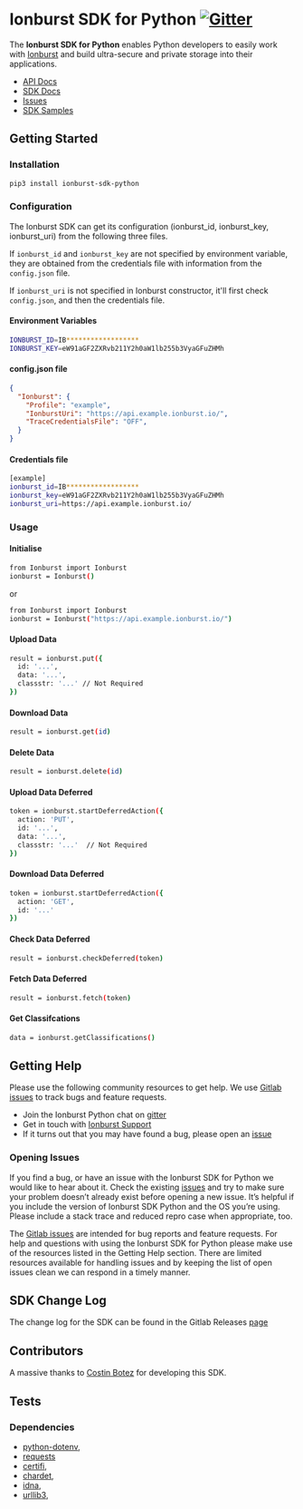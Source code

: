 # Ionburst SDK for Python [![Gitter](https://badges.gitter.im/ionburstlimited/community.svg)](https://gitter.im/ionburstlimited/community?utm_source=badge&utm_medium=badge&utm_campaign=pr-badge)

The **Ionburst SDK for Python** enables Python developers to easily work with [Ionburst][ionburst] and build ultra-secure and private storage into their applications.

* [API Docs][docs-api]
* [SDK Docs][sdk-website]
* [Issues][sdk-issues]
* [SDK Samples](https://docs.ionburst.io/#/sdk?id=usage)

## Getting Started

### Installation

```sh
pip3 install ionburst-sdk-python
```

### Configuration

The Ionburst SDK can get its configuration (ionburst_id, ionburst_key, ionburst_uri) from the following three files.

If `ionburst_id` and `ionburst_key` are not specified by environment variable, they are obtained from the credentials file with information from the `config.json` file.

If `ionburst_uri` is not specified in Ionburst constructor, it'll first check `config.json`, and then the credentials file.

#### Environment Variables

```sh
IONBURST_ID=IB******************
IONBURST_KEY=eW91aGF2ZXRvb211Y2h0aW1lb255b3VyaGFuZHMh
```

#### config.json file

```json
{
  "Ionburst": {
    "Profile": "example",
    "IonburstUri": "https://api.example.ionburst.io/",
    "TraceCredentialsFile": "OFF",
  }
}
```

#### Credentials file

```sh
[example]
ionburst_id=IB******************
ionburst_key=eW91aGF2ZXRvb211Y2h0aW1lb255b3VyaGFuZHMh
ionburst_uri=https://api.example.ionburst.io/
```

### Usage

#### Initialise

```sh
from Ionburst import Ionburst
ionburst = Ionburst()

```

or

```sh
from Ionburst import Ionburst
ionburst = Ionburst("https://api.example.ionburst.io/")
```

#### Upload Data

```sh
result = ionburst.put({
  id: '...',
  data: '...',
  classstr: '...' // Not Required
})
```

#### Download Data

```sh
result = ionburst.get(id)
```

#### Delete Data

```sh
result = ionburst.delete(id)
```

#### Upload Data Deferred

```sh
token = ionburst.startDeferredAction({
  action: 'PUT',
  id: '...',
  data: '...',
  classstr: '...'  // Not Required
})
```

#### Download Data Deferred

```sh
token = ionburst.startDeferredAction({
  action: 'GET',
  id: '...'
})
```

#### Check Data Deferred

```sh
result = ionburst.checkDeferred(token)
```

#### Fetch Data Deferred

```sh
result = ionburst.fetch(token)
```

#### Get Classifcations

```sh
data = ionburst.getClassifications()
```

## Getting Help

Please use the following community resources to get help. We use [Gitlab issues][sdk-issues] to track bugs and feature requests.

* Join the Ionburst Python chat on [gitter](https://gitter.im/ionburstlimited/community)
* Get in touch with [Ionburst Support](https://docs.ionburst.io/#/introduction?id=contact-amp-support)
* If it turns out that you may have found a bug, please open an [issue][sdk-issues]

### Opening Issues

If you find a bug, or have an issue with the Ionburst SDK for Python we would like to hear about it. Check the existing [issues][sdk-issues] and try to make sure your problem doesn’t already exist before opening a new issue. It’s helpful if you include the version of Ionburst SDK Python and the OS you’re using. Please include a stack trace and reduced repro case when appropriate, too.

The [Gitlab issues][sdk-issues] are intended for bug reports and feature requests. For help and questions with using the Ionburst SDK for Python please make use of the resources listed in the Getting Help section. There are limited resources available for handling issues and by keeping the list of open issues clean we can respond in a timely manner.

## SDK Change Log

The change log for the SDK can be found in the Gitlab Releases [page](https://gitlab.com/ionburst/ionburst-sdk-python)

## Contributors

A massive thanks to [Costin Botez](https://github.com/costibotez) for developing this SDK.

## Tests

### Dependencies

* [python-dotenv](https://pypi.org/project/python-dotenv/),
* [requests](https://pypi.org/project/requests/)
* [certifi](https://pypi.org/project/certifi/),
* [chardet](https://pypi.org/project/chardet/),
* [idna](https://pypi.org/project/idna/),
* [urllib3](https://pypi.org/project/urllib3/),

[ionburst]: https://ionburst.io
[sdk-website]: https://docs.ionburst.io/#/sdk
[sdk-source]: https://gitlab.com/ionburst/ionburst-sdk-python
[sdk-issues]: https://gitlab.com/ionburst/ionburst-sdk-python/issues
[sdk-license]: https://gitlab.com/ionburst/ionburst-sdk-python/-/blob/master/LICENSE
[docs-api]: https://docs.ionburst.io/#/api
